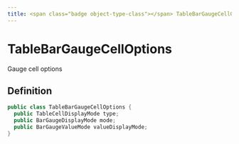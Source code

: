 ```yaml
---
title: <span class="badge object-type-class"></span> TableBarGaugeCellOptions
---
```

# <span class="badge object-type-class"></span> TableBarGaugeCellOptions

Gauge cell options

## Definition

```java
public class TableBarGaugeCellOptions {
  public TableCellDisplayMode type;
  public BarGaugeDisplayMode mode;
  public BarGaugeValueMode valueDisplayMode;
}
```
